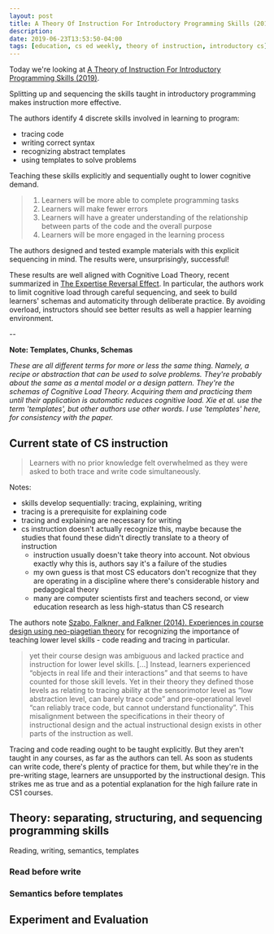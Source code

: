 ```yaml
---
layout: post
title: A Theory Of Instruction For Introductory Programming Skills (2019)
description: 
date: 2019-06-23T13:53:50-04:00
tags: [education, cs ed weekly, theory of instruction, introductory cs]
---
```


Today we're looking at [A Theory of Instruction For Introductory Programming Skills (2019)](/a-theory-of-instruction-for-introductory-programming-skills-xie-2019.pdf). 

Splitting up and sequencing the skills taught in introductory programming makes instruction more effective. 

The authors identify 4 discrete skills involved in learning to program:

- tracing code
- writing correct syntax
- recognizing abstract templates
- using templates to solve problems

Teaching these skills explicitly and sequentially ought to lower cognitive demand.

> 1) Learners will be more able to complete programming tasks
> 2) Learners will make fewer errors
> 3) Learners will have a greater understanding of the relationship between parts of the code and the overall purpose
> 4) Learners will be more engaged in the learning process

The authors designed and tested example materials with this explicit sequencing in mind. The results were, unsurprisingly, successful!

These results are well aligned with Cognitive Load Theory, recent summarized in [The Expertise Reversal Effect](/posts/2019-06-18-the-expertise-reversal-effect/). In particular, the authors work to limit cognitive load through careful sequencing, and seek to build learners' schemas and automaticity through deliberate practice. By avoiding overload, instructors should see better results as well a happier learning environment.

-- 

**Note: Templates, Chunks, Schemas**

*These are all different terms for more or less the same thing. Namely, a recipe or abstraction that can be used to solve problems. They're probably about the same as a mental model or a design pattern. They're the schemas of Cognitive Load Theory. Acquiring them and practicing them until their application is automatic reduces cognitive load. Xie et al. use the term 'templates', but other authors use other words. I use 'templates' here, for consistency with the paper.* 


## Current state of CS instruction

> Learners with no prior knowledge felt overwhelmed as they were asked to both trace and write code simultaneously. 

Notes:
- skills develop sequentially: tracing, explaining, writing
- tracing is a prerequisite for explaining code
- tracing and explaining are necessary for writing
- cs instruction doesn't actually recognize this, maybe because the studies that found these didn't directly translate to a theory of instruction
  - instruction usually doesn't take theory into account. Not obvious exactly why this is, authors say it's a failure of the studies
  - my own guess is that most CS educators don't recognize that they are operating in a discipline where there's considerable history and pedagogical theory
  - many are computer scientists first and teachers second, or view education research as less high-status than CS research

The authors note [Szabo, Falkner, and Falkner (2014). Experiences in course design using neo-piagetian theory](https://dl.acm.org/citation.cfm?id=2674691) for recognizing the importance of teaching lower level skills - code reading and tracing in particular.

>  yet their course design was ambiguous and lacked practice and instruction for lower level skills. [...] Instead, learners experienced “objects in real life and their interactions” and that seems to have counted for those skill levels. Yet in their theory they defined those levels as relating to tracing ability at the sensorimotor level as “low abstraction level, can barely trace code” and pre-operational level “can reliably trace code, but cannot understand functionality”. This misalignment between the specifications in their theory of instructional design and the actual instructional design exists in other parts of the instruction as well.

Tracing and code reading ought to be taught explicitly. But they aren't taught in any courses, as far as the authors can tell. As soon as students can write code, there's plenty of practice for them, but while they're in the pre-writing stage, learners are unsupported by the instructional design. This strikes me as true and as a potential explanation for the high failure rate in CS1 courses.


## Theory: separating, structuring, and sequencing programming skills

Reading, writing, semantics, templates

### Read before write

### Semantics before templates


## Experiment and Evaluation


